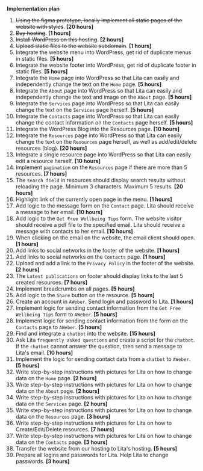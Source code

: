 **Implementation plan**

1. ~~Using the figma prototype, locally implement all static pages of the website with styles~~. **[20 hours]**
2. ~~Buy hosting~~. **[1 hours]**
3. ~~Install WordPress on this hosting~~. **[2 hours]**
4. ~~Upload static files to the website subdomain~~. **[1 hours]**
5. Integrate the website menu into WordPress, get rid of duplicate menus in static files. **[5 hours]**
6. Integrate the website footer into WordPress, get rid of duplicate footer in static files. **[5 hours]**
7. Integrate the `Home` page into WordPress so that Lita can easily and independently change the text on the `Home` page. **[5 hours]**
8. Integrate the `About` page into WordPress so that Lita can easily and independently change the text and image on the `About` page. **[5 hours]**
9. Integrate the `Services` page into WordPress so that Lita can easily change the text on the `Services` page herself. **[5 hours]**
10. Integrate the `Contacts` page into WordPress so that Lita can easily change the contact information on the `Contacts` page herself. **[5 hours]**
11. Integrate the WordPress Blog into the Resources page. **[10 hours]**
12. Integrate the `Resources` page into WordPress so that Lita can easily change the text on the `Resources` page herself, as well as add/edit/delete resources (blog). **[20 hours]**
13. Integrate a single resource page into WordPress so that Lita can easily edit a resource herself. **[10 hours]**
14. Implement `pagination` on the `Resources` page if there are more than 5 resources. **[7 hours]**
15. The `search field` in resources should display search results without reloading the page. Minimum 3 characters. Maximum 5 results. **[20 hours]**
16. Highlight link of the currently open page in the menu. **[1 hours]**
17. Add logic to the message form on the `Contact` page. Lita should receive a message to her email. **[10 hours]**
18. Add logic to the `Get Free Wellbeing Tips` form. The website visitor should receive a pdf file to the specified email. Lita should receive a message with contacts to her email. **[10 hours]**
19. When clicking on the email on the website, the email client should open. **[1 hours]**
20. Add links to social networks in the footer of the website. **[1 hours]**
21. Add links to social networks on the `Contacts` page. **[1 hours]**
22. Upload and add a link to the `Privacy Policy` in the footer of the website. **[2 hours]**
23. The `Latest publications` on footer should display links to the last 5 created resources. **[7 hours]**
24. Implement breadcrumbs on all pages. **[5 hours]**
25. Add logic to the `Share` button on the resource. **[5 hours]**
26. Create an account in `AWeber`. Send login and password to Lita. **[1 hours]**
27. Implement logic for sending contact information from the `Get Free Wellbeing Tips` form to `AWeber`. **[5 hours]**
28. Implement logic for sending contact information from the form on the `Contacts` page to `AWeber`. **[5 hours]**
29. Find and integrate a `chatbot` into the website. **[15 hours]**
30. Ask Lita `frequently asked questions` and create a script for the `chatbot`. If the `chatbot` cannot answer the question, then send a message to Lita's email. **[10 hours]**
31. Implement the logic for sending contact data from a `chatbot` to `AWeber`. **[5 hours]**
32. Write step-by-step instructions with pictures for Lita on how to change data on the `Home` page. **[2 hours]**
33. Write step-by-step instructions with pictures for Lita on how to change data on the `About` page. **[2 hours]**
34. Write step-by-step instructions with pictures for Lita on how to change data on the `Services` page. **[2 hours]**
35. Write step-by-step instructions with pictures for Lita on how to change data on the `Resources` page. **[3 hours]**
36. Write step-by-step instructions with pictures for Lita on how to Create/Edit/Delete resources. **[7 hours]**
37. Write step-by-step instructions with pictures for Lita on how to change data on the `Contacts` page. **[3 hours]**
38. Transfer the website from our hosting to Lita's hosting. **[5 hours]**
39. Prepare all logins and passwords for Lita. Help Lita to change passwords. **[3 hours]**
